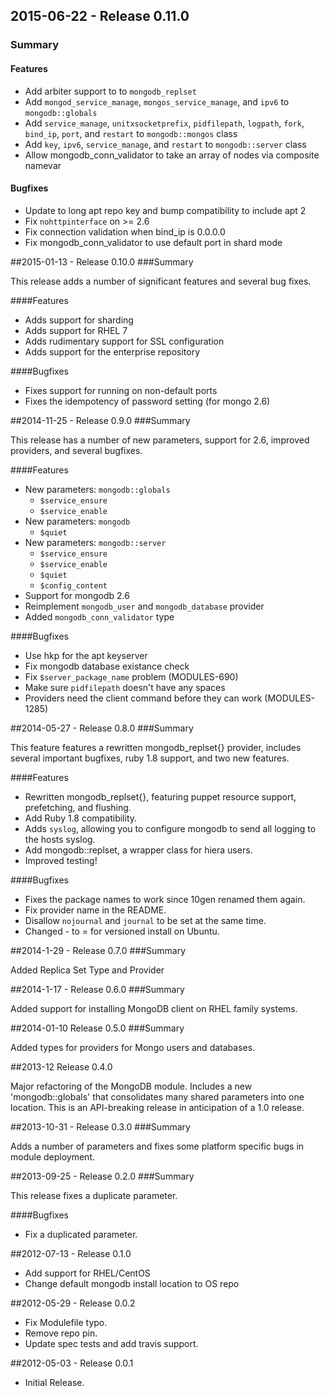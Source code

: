## 2015-06-22 - Release 0.11.0
### Summary

#### Features
- Add arbiter support to to `mongodb_replset`
- Add `mongod_service_manage`, `mongos_service_manage`, and `ipv6` to `mongodb::globals`
- Add `service_manage`, `unitxsocketprefix`, `pidfilepath`, `logpath`, `fork`, `bind_ip`, `port`, and `restart` to `mongodb::mongos` class
- Add `key`, `ipv6`, `service_manage`, and `restart` to `mongodb::server` class
- Allow mongodb\_conn\_validator to take an array of nodes via composite namevar

#### Bugfixes
- Update to long apt repo key and bump compatibility to include apt 2
- Fix `nohttpinterface` on >= 2.6
- Fix connection validation when bind\_ip is 0.0.0.0
- Fix mongodb\_conn\_validator to use default port in shard mode

##2015-01-13 - Release 0.10.0
###Summary

This release adds a number of significant features and several bug fixes.

####Features
- Adds support for sharding
- Adds support for RHEL 7
- Adds rudimentary support for SSL configuration
- Adds support for the enterprise repository

####Bugfixes
- Fixes support for running on non-default ports
- Fixes the idempotency of password setting (for mongo 2.6)

##2014-11-25 - Release 0.9.0
###Summary

This release has a number of new parameters, support for 2.6, improved providers, and several bugfixes.

####Features
- New parameters: `mongodb::globals`
  - `$service_ensure`
  - `$service_enable`
- New parameters: `mongodb`
  - `$quiet`
- New parameters: `mongodb::server`
  - `$service_ensure`
  - `$service_enable`
  - `$quiet`
  - `$config_content`
- Support for mongodb 2.6
- Reimplement `mongodb_user` and `mongodb_database` provider
- Added `mongodb_conn_validator` type

####Bugfixes
- Use hkp for the apt keyserver
- Fix mongodb database existance check
- Fix `$server_package_name` problem (MODULES-690)
- Make sure `pidfilepath` doesn't have any spaces
- Providers need the client command before they can work (MODULES-1285)

##2014-05-27 - Release 0.8.0
###Summary

This feature features a rewritten mongodb_replset{} provider, includes several
important bugfixes, ruby 1.8 support, and two new features.

####Features
- Rewritten mongodb_replset{}, featuring puppet resource support, prefetching,
and flushing.
- Add Ruby 1.8 compatibility.
- Adds `syslog`, allowing you to configure mongodb to send all logging to the hosts syslog.
- Add mongodb::replset, a wrapper class for hiera users.
- Improved testing!

####Bugfixes
- Fixes the package names to work since 10gen renamed them again.
- Fix provider name in the README.
- Disallow `nojournal` and `journal` to be set at the same time.
- Changed - to = for versioned install on Ubuntu.

##2014-1-29 - Release 0.7.0
###Summary

Added Replica Set Type and Provider

##2014-1-17 - Release 0.6.0
###Summary

Added support for installing MongoDB client on 
RHEL family systems.

##2014-01-10 Release 0.5.0
###Summary

Added types for providers for Mongo users and databases.

##2013-12 Release 0.4.0

Major refactoring of the MongoDB module. Includes a new 'mongodb::globals' 
that consolidates many shared parameters into one location. This is an 
API-breaking release in anticipation of a 1.0 release.

##2013-10-31 - Release 0.3.0
###Summary

Adds a number of parameters and fixes some platform
specific bugs in module deployment.

##2013-09-25 - Release 0.2.0
###Summary

This release fixes a duplicate parameter.

####Bugfixes
- Fix a duplicated parameter.

##2012-07-13 - Release 0.1.0
- Add support for RHEL/CentOS
- Change default mongodb install location to OS repo

##2012-05-29 - Release 0.0.2
- Fix Modulefile typo.
- Remove repo pin.
- Update spec tests and add travis support.

##2012-05-03 - Release 0.0.1
- Initial Release.
